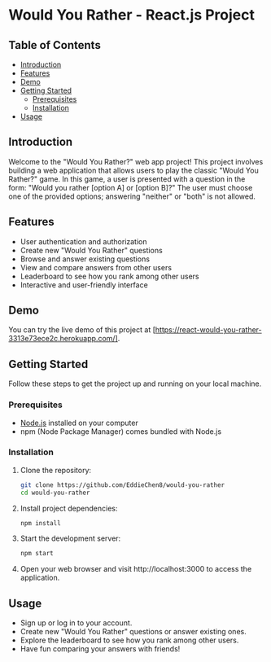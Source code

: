 # Would You Rather - React.js Project

## Table of Contents
- [Introduction](#introduction)
- [Features](#features)
- [Demo](#demo)
- [Getting Started](#getting-started)
  - [Prerequisites](#prerequisites)
  - [Installation](#installation)
- [Usage](#usage)


## Introduction
Welcome to the "Would You Rather?" web app project! This project involves building a web application that allows users to play the classic "Would You Rather?" game. In this game, a user is presented with a question in the form: "Would you rather [option A] or [option B]?" The user must choose one of the provided options; answering "neither" or "both" is not allowed.

## Features
- User authentication and authorization
- Create new "Would You Rather" questions
- Browse and answer existing questions
- View and compare answers from other users
- Leaderboard to see how you rank among other users
- Interactive and user-friendly interface

## Demo
You can try the live demo of this project at [https://react-would-you-rather-3313e73ece2c.herokuapp.com/].

## Getting Started
Follow these steps to get the project up and running on your local machine.

### Prerequisites
- [Node.js](https://nodejs.org/) installed on your computer
- npm (Node Package Manager) comes bundled with Node.js

### Installation
1. Clone the repository:
   ```sh
   git clone https://github.com/EddieChen8/would-you-rather
   cd would-you-rather

2. Install project dependencies:
   ```sh
   npm install

3. Start the development server:
   ```sh
   npm start

4. Open your web browser and visit http://localhost:3000 to access the application.


## Usage
- Sign up or log in to your account.
- Create new "Would You Rather" questions or answer existing ones.
- Explore the leaderboard to see how you rank among other users.
- Have fun comparing your answers with friends!




